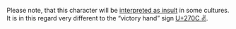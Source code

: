 Please note, that this character will be [interpreted as
insult](https://en.wikipedia.org/wiki/V_sign#As_an_insult) in some cultures. It
is in this regard very different to the “victory hand” sign [U+270C ✌](/U+270C).
